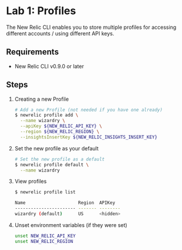 # Lab 1: Profiles

The New Relic CLI enables you to store multiple profiles for accessing
different accounts / using different API keys.

## Requirements

* New Relic CLI v0.9.0 or later

## Steps

1. Creating a new Profile

   ```bash
   # Add a new Profile (not needed if you have one already)
   $ newrelic profile add \
     --name wizardry \
     --apiKey ${NEW_RELIC_API_KEY} \
     --region ${NEW_RELIC_REGION} \
     --insightsInsertKey ${NEW_RELIC_INSIGHTS_INSERT_KEY}
   ```

1. Set the new profile as your default

   ```bash
   # Set the new profile as a default
   $ newrelic profile default \
     --name wizardry
   ```

1. View profiles

   ```bash
   $ newrelic profile list

   Name                    Region  APIKey
   ----------------------- ------- --------
   wizardry (default)      US      <hidden>
   ```

1. Unset environment variables (if they were set)

   ```bash
   unset NEW_RELIC_API_KEY
   unset NEW_RELIC_REGION
   ```

